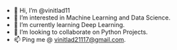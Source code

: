 - 👋 Hi, I’m @vinitlad11
- 👀 I’m interested in Machine Learning and Data Science.
- 🌱 I’m currently learning Deep Learning.
- 💞️ I’m looking to collaborate on Python Projects.
- 📫 Ping me @ vinitlad21117@gmail.com.

<!---
vinitlad11/vinitlad11 is a ✨ special ✨ repository because its `README.md` (this file) appears on your GitHub profile.
You can click the Preview link to take a look at your changes.
--->
